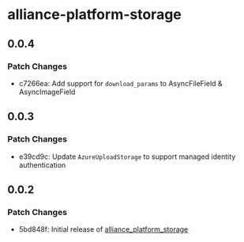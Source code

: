 # alliance-platform-storage

## 0.0.4

### Patch Changes

- c7266ea: Add support for `download_params` to AsyncFileField & AsyncImageField

## 0.0.3

### Patch Changes

- e39cd9c: Update `AzureUploadStorage` to support managed identity authentication

## 0.0.2

### Patch Changes

- 5bd848f: Initial release of [alliance_platform_storage](https://alliance-platform.readthedocs.io/projects/storage)
